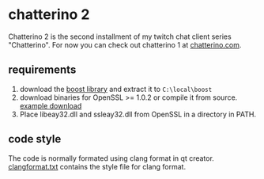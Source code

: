 # chatterino 2

Chatterino 2 is the second installment of my twitch chat client series "Chatterino". For now you can check out chatterino 1 at [chatterino.com](http://chatterino.com).

## requirements
1. download the [boost library](https://sourceforge.net/projects/boost/files/boost/1.63.0/boost_1_63_0.zip/download) and extract it to `C:\local\boost`
2. download binaries for OpenSSL >= 1.0.2 or compile it from source. [example download](https://indy.fulgan.com/SSL/)
3. Place libeay32.dll and ssleay32.dll from OpenSSL in a directory in PATH.

## code style
The code is normally formated using clang format in qt creator. [clangformat.txt](https://github.com/fourtf/chatterino2/blob/master/clangformat.txt) contains the style file for clang format.
